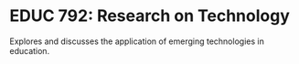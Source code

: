 # EDUC 792: Research on Technology

Explores and discusses the application of emerging technologies in education.